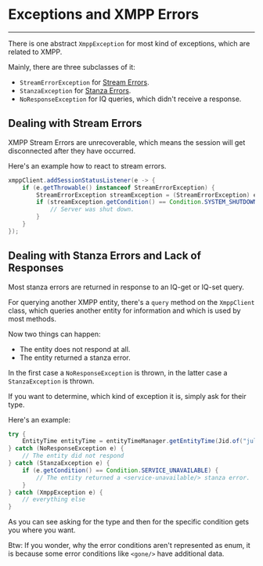 # Exceptions and XMPP Errors
---

There is one abstract `XmppException` for most kind of exceptions, which are related to XMPP.

Mainly, there are three subclasses of it:

* `StreamErrorException`  for [Stream Errors][Stream Errors].
* `StanzaException` for [Stanza Errors][Stanza Errors].
* `NoResponseException` for IQ queries, which didn't receive a response.


## Dealing with Stream Errors

XMPP Stream Errors are unrecoverable, which means the session will get disconnected after they have occurred.

Here's an example how to react to stream errors.

```java
xmppClient.addSessionStatusListener(e -> {
    if (e.getThrowable() instanceof StreamErrorException) {
        StreamErrorException streamException = (StreamErrorException) e.getThrowable();
        if (streamException.getCondition() == Condition.SYSTEM_SHUTDOWN) {
            // Server was shut down.
        }
    }
});
```

## Dealing with Stanza Errors and Lack of Responses

Most stanza errors are returned in response to an IQ-get or IQ-set query.

For querying another XMPP entity, there's a `query` method on the `XmppClient` class, which queries another entity for information and which is used by most methods.

Now two things can happen:

* The entity does not respond at all.
* The entity returned a stanza error.

In the first case a `NoResponseException` is thrown, in the latter case a `StanzaException` is thrown.

If you want to determine, which kind of exception it is, simply ask for their type.

Here's an example:

```java
try {
    EntityTime entityTime = entityTimeManager.getEntityTime(Jid.of("juliet@example.net/balcony")).getResult();
} catch (NoResponseException e) {
    // The entity did not respond
} catch (StanzaException e) {
    if (e.getCondition() == Condition.SERVICE_UNAVAILABLE) {
        // The entity returned a <service-unavailable/> stanza error.
    }
} catch (XmppException e) {
    // everything else
}
```

As you can see asking for the type and then for the specific condition gets you where you want.

Btw: If you wonder, why the error conditions aren't represented as enum, it is because some error conditions like `<gone/>` have additional data.


[Stream Errors]: http://xmpp.org/rfcs/rfc6120.html#streams-error "Stream Errors"
[Stanza Errors]: http://xmpp.org/rfcs/rfc6120.html#stanzas-error "Stanza Errors"
